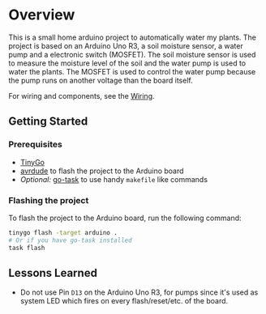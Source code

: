 # Overview

This is a small home arduino project to automatically water my plants. The project is based on an Arduino Uno R3, a soil moisture sensor, a water pump and a electronic switch (MOSFET). The soil moisture sensor is used to measure the moisture level of the soil and the water pump is used to water the plants. The MOSFET is used to control the water pump because the pump runs on another voltage than the board itself.

For wiring and components, see the [Wiring](./docs/README.md).

## Getting Started

### Prerequisites

- [TinyGo](https://tinygo.org/getting-started/install/)
- [avrdude](https://github.com/avrdudes/avrdude) to flash the project to the Arduino board
- _Optional:_ [go-task](https://taskfile.dev/installation/) to use handy `makefile` like commands

### Flashing the project

To flash the project to the Arduino board, run the following command:

```bash
tinygo flash -target arduino .
# Or if you have go-task installed
task flash
```

## Lessons Learned

- Do not use Pin `D13` on the Arduino Uno R3, for pumps since it's used as system LED which fires on every flash/reset/etc. of the board.
